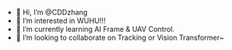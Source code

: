 - 👋 Hi, I’m @CDDzhang
- 👀 I’m interested in WUHU!!!
- 🌱 I’m currently learning AI Frame & UAV Control.
- 💞️ I’m looking to collaborate on Tracking or Vision Transformer~

<!---
CDDzhang/CDDzhang is a ✨ special ✨ repository because its `README.md` (this file) appears on your GitHub profile.
You can click the Preview link to take a look at your changes.
--->
